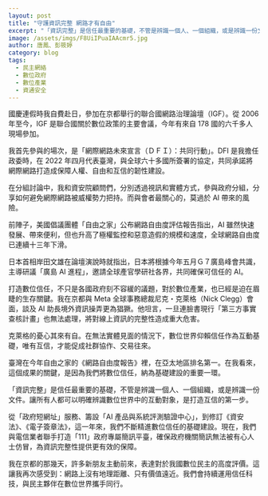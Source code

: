 ```yaml
---
layout: post
title: "守護資訊完整 網路才有自由"
excerpt: "「資訊完整」是信任最重要的基礎，不管是辨識一個人、一個組織，或是辨識一份文件。"
image: /assets/imgs/F8UiIPuaIAAcmr5.jpg
author: 唐鳳、彭筱婷
category: blog
tags:
  - 民主網絡
  - 數位政府
  - 數位產業
  - 資通安全
---
```


國慶連假時我自費赴日，參加在京都舉行的聯合國網路治理論壇（IGF）。從 2006 年至今，IGF 是聯合國關於數位政策的主要會議，今年有來自 178 國的六千多人現場參加。

我首先參與的場次，是「網際網路未來宣言（ＤＦＩ）：共同行動」。DFI 是我擔任政委時，在 2022 年四月代表臺灣，與全球六十多國所簽署的協定，共同承諾將網際網路打造成保障人權、自由和互信的韌性建設。

在分組討論中，我和資安院顧問們，分別透過視訊和實體方式，參與政府分組，分享如何避免網際網路被威權勢力把持。而與會者最關心的，莫過於 AI 帶來的風險。

前陣子，美國倡議團體「自由之家」公布網路自由度評估報告指出，AI 雖然快速發展、帶來便利，但也升高了極權監控和惡意造假的規模和速度，全球網路自由度已連續十三年下滑。

日本首相岸田文雄在論壇演說時就指出，日本將根據今年五月Ｇ７廣島峰會共識，主導研議「廣島 AI 進程」，邀請全球產官學研社各界，共同確保可信任的 AI。

打造數位信任，不只是各國政府刻不容緩的議題，對於數位產業，也已經是迫在眉睫的生存關鍵。我在京都與 Meta 全球事務總裁尼克・克萊格（Nick Clegg）會面，談及 AI 助長境外資訊操弄更為猖獗。他坦言，一旦連臉書現行「第三方事實查核計畫」也無法處理，將對線上資訊的完整性造成重大危害。

克萊格的憂心其來有自。在無法實體見面的情況下，數位世界仰賴信任作為互動基礎，唯有互信，才能促成社群協作、交易往來。

臺灣在今年自由之家的《網路自由度報告》裡，在亞太地區排名第一。在我看來，這個成果的關鍵，是因為我們將數位信任，納為基礎建設的重要一環。

「資訊完整」是信任最重要的基礎，不管是辨識一個人、一個組織，或是辨識一份文件。讓所有人都可以明確辨識數位世界中的互動對象，是打造互信的第一步。

從「政府短網址」服務、籌設「AI 產品與系統評測驗證中心」，到修訂《資安法》、《電子簽章法》，這一年來，我們不斷精進數位信任的基礎建設。現在，我們與電信業者聯手打造「111」政府專屬簡訊平臺，確保政府機關簡訊無法被有心人士仿冒，為資訊完整性提供更有效的保障。

我在京都的那幾天，許多新朋友主動前來，表達對於我國數位民主的高度評價。這讓我再次感受到：網路上沒有地理距離、只有價值遠近。我們會持續運用信任科技，與民主夥伴在數位世界攜手同行。
